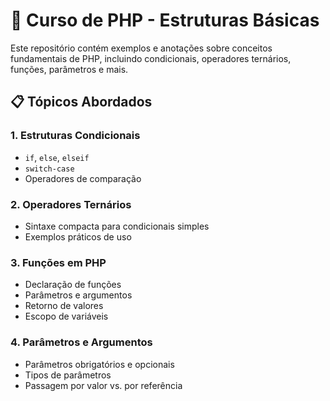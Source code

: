 # 📌 Curso de PHP - Estruturas Básicas

Este repositório contém exemplos e anotações sobre conceitos fundamentais de PHP, incluindo condicionais, operadores ternários, funções, parâmetros e mais.

## 📋 Tópicos Abordados

### 1. Estruturas Condicionais

* `if`, `else`, `elseif`
* `switch-case`
* Operadores de comparação

### 2. Operadores Ternários

* Sintaxe compacta para condicionais simples
* Exemplos práticos de uso

### 3. Funções em PHP

* Declaração de funções
* Parâmetros e argumentos
* Retorno de valores
* Escopo de variáveis

### 4. Parâmetros e Argumentos

* Parâmetros obrigatórios e opcionais
* Tipos de parâmetros
* Passagem por valor vs. por referência
